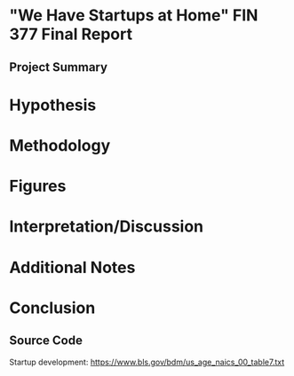 # "We Have Startups at Home" FIN 377 Final Report

## Project Summary

# Hypothesis

# Methodology

# Figures

# Interpretation/Discussion

# Additional Notes

# Conclusion

## Source Code
Startup development: https://www.bls.gov/bdm/us_age_naics_00_table7.txt
